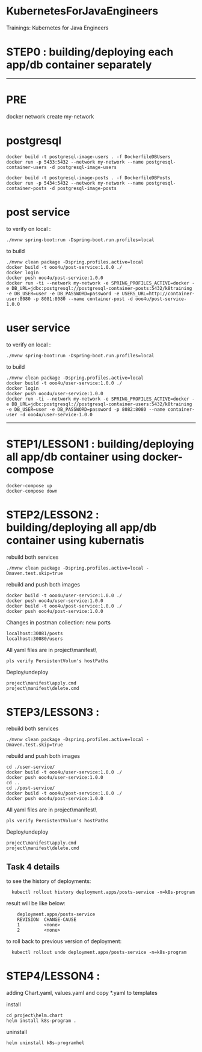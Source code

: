 # KubernetesForJavaEngineers
Trainings: Kubernetes for Java Engineers

# STEP0 : building/deploying each app/db container separately
___

# PRE
docker network create my-network

# postgresql

    docker build -t postgresql-image-users . -f DockerfileDBUsers
    docker run -p 5433:5432 --network my-network --name postgresql-container-users -d postgresql-image-users

    docker build -t postgresql-image-posts . -f DockerfileDBPosts
    docker run -p 5434:5432 --network my-network --name postgresql-container-posts -d postgresql-image-posts

# post service

to verify on local :

    ./mvnw spring-boot:run -Dspring-boot.run.profiles=local

to build

    ./mvnw clean package -Dspring.profiles.active=local
    docker build -t ooo4u/post-service:1.0.0 ./
    docker login
    docker push ooo4u/post-service:1.0.0
    docker run -ti --network my-network -e SPRING_PROFILES_ACTIVE=docker -e DB_URL=jdbc:postgresql://postgresql-container-posts:5432/k8training -e DB_USER=user -e DB_PASSWORD=password -e USERS_URL=http://container-user:8080 -p 8081:8080 --name container-post -d ooo4u/post-service-1.0.0


# user service

to verify on local :

    ./mvnw spring-boot:run -Dspring-boot.run.profiles=local

to build

    ./mvnw clean package -Dspring.profiles.active=local
    docker build -t ooo4u/user-service:1.0.0 ./
    docker login
    docker push ooo4u/user-service:1.0.0
    docker run -ti --network my-network -e SPRING_PROFILES_ACTIVE=docker -e DB_URL=jdbc:postgresql://postgresql-container-users:5432/k8training -e DB_USER=user -e DB_PASSWORD=password -p 8082:8080 --name container-user -d ooo4u/user-service-1.0.0


___

# STEP1/LESSON1 : building/deploying all app/db container using docker-compose

    docker-compose up
    docker-compose down


# STEP2/LESSON2 : building/deploying all app/db container using kubernatis

rebuild both services

    ./mvnw clean package -Dspring.profiles.active=local -Dmaven.test.skip=true

rebuild and push both images

    docker build -t ooo4u/user-service:1.0.0 ./
    docker push ooo4u/user-service:1.0.0
    docker build -t ooo4u/post-service:1.0.0 ./
    docker push ooo4u/post-service:1.0.0


Changes in postman collection: new ports 

    localhost:30081/posts
    localhost:30080/users

All yaml files are in project\manifest\

    pls verify PersistentVolum's hostPaths

Deploy/undeploy 
    
    project\manifest\apply.cmd
    project\manifest\delete.cmd


# STEP3/LESSON3 : 

rebuild both services

    ./mvnw clean package -Dspring.profiles.active=local -Dmaven.test.skip=true

rebuild and push both images

    cd ./user-service/ 
    docker build -t ooo4u/user-service:1.0.0 ./
    docker push ooo4u/user-service:1.0.0
    cd ..
    cd ./post-service/
    docker build -t ooo4u/post-service:1.0.0 ./
    docker push ooo4u/post-service:1.0.0

All yaml files are in project\manifest\

    pls verify PersistentVolum's hostPaths

Deploy/undeploy

    project\manifest\apply.cmd
    project\manifest\delete.cmd


## Task 4 details

to see the history of deployments:

      kubectl rollout history deployment.apps/posts-service -n=k8s-program

result will be like below:

        deployment.apps/posts-service
        REVISION  CHANGE-CAUSE
        1         <none>
        2         <none>

to roll back to previous version of deployment:

      kubectl rollout undo deployment.apps/posts-service -n=k8s-program


# STEP4/LESSON4 :

adding Chart.yaml, values.yaml and copy *.yaml to templates

install

    cd project\helm.chart
    helm install k8s-program .

uninstall

    helm uninstall k8s-programhel

    
